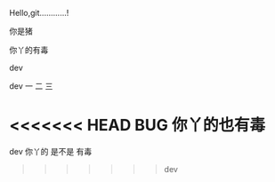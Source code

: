 Hello,git............!

你是猪

你丫的有毒

dev

dev 一 二 三

<<<<<<< HEAD
BUG  你丫的也有毒
=======
dev  你丫的 是不是 有毒
>>>>>>> dev
